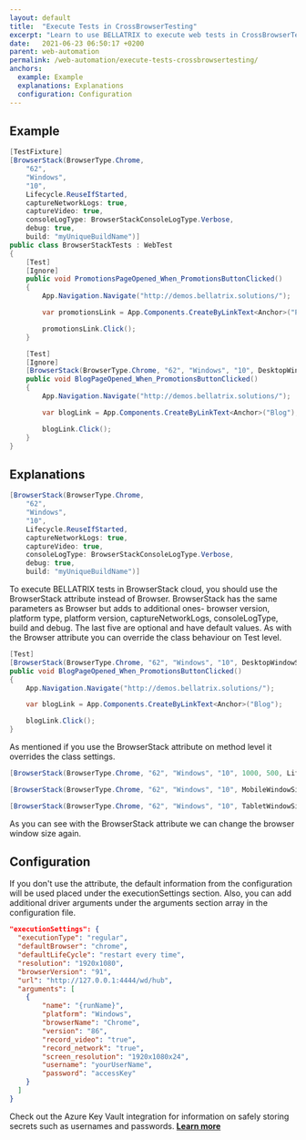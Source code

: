 ```yaml
---
layout: default
title:  "Execute Tests in CrossBrowserTesting"
excerpt: "Learn to use BELLATRIX to execute web tests in CrossBrowserTesting."
date:   2021-06-23 06:50:17 +0200
parent: web-automation
permalink: /web-automation/execute-tests-crossbrowsertesting/
anchors:
  example: Example
  explanations: Explanations
  configuration: Configuration
---
```

Example
-------
```csharp
[TestFixture]
[BrowserStack(BrowserType.Chrome,
    "62",
    "Windows",
    "10",
    Lifecycle.ReuseIfStarted,
    captureNetworkLogs: true,
    captureVideo: true,
    consoleLogType: BrowserStackConsoleLogType.Verbose,
    debug: true,
    build: "myUniqueBuildName")]
public class BrowserStackTests : WebTest
{
    [Test]
    [Ignore]
    public void PromotionsPageOpened_When_PromotionsButtonClicked()
    {
        App.Navigation.Navigate("http://demos.bellatrix.solutions/");

        var promotionsLink = App.Components.CreateByLinkText<Anchor>("Promotions");

        promotionsLink.Click();
    }

    [Test]
    [Ignore]
    [BrowserStack(BrowserType.Chrome, "62", "Windows", "10", DesktopWindowSize._1280_1024, Lifecycle.ReuseIfStarted)]
    public void BlogPageOpened_When_PromotionsButtonClicked()
    {
        App.Navigation.Navigate("http://demos.bellatrix.solutions/");

        var blogLink = App.Components.CreateByLinkText<Anchor>("Blog");

        blogLink.Click();
    }
}
```

Explanations
------------
```csharp
[BrowserStack(BrowserType.Chrome,
    "62",
    "Windows",
    "10",
    Lifecycle.ReuseIfStarted,
    captureNetworkLogs: true,
    captureVideo: true,
    consoleLogType: BrowserStackConsoleLogType.Verbose,
    debug: true,
    build: "myUniqueBuildName")]
```
To execute BELLATRIX tests in BrowserStack cloud, you should use the BrowserStack attribute instead of Browser. BrowserStack has the same parameters as Browser but adds to additional ones- browser version, platform type, platform version, captureNetworkLogs, consoleLogType, build and debug. The last five are optional and have default values. As with the Browser attribute you can override the class behaviour on Test level.
```csharp
[Test]
[BrowserStack(BrowserType.Chrome, "62", "Windows", "10", DesktopWindowSize._1280_1024, Lifecycle.ReuseIfStarted)]
public void BlogPageOpened_When_PromotionsButtonClicked()
{
    App.Navigation.Navigate("http://demos.bellatrix.solutions/");

    var blogLink = App.Components.CreateByLinkText<Anchor>("Blog");

    blogLink.Click();
}
```
As mentioned if you use the BrowserStack attribute on method level it overrides the class settings.
```csharp
[BrowserStack(BrowserType.Chrome, "62", "Windows", "10", 1000, 500, Lifecycle.ReuseIfStarted)]
```
```csharp
[BrowserStack(BrowserType.Chrome, "62", "Windows", "10", MobileWindowSize._320_568, Lifecycle.ReuseIfStarted)]
```
```csharp
[BrowserStack(BrowserType.Chrome, "62", "Windows", "10", TabletWindowSize._600_1024, Lifecycle.ReuseIfStarted)]
```
As you can see with the BrowserStack attribute we can change the browser window size again.

Configuration
-------------
If you don't use the attribute, the default information from the configuration will be used placed under the executionSettings section. Also, you can add additional driver arguments under the arguments section array in the configuration file.
```json
"executionSettings": {
  "executionType": "regular",
  "defaultBrowser": "chrome",
  "defaultLifeCycle": "restart every time",
  "resolution": "1920x1080",
  "browserVersion": "91",
  "url": "http://127.0.0.1:4444/wd/hub",
  "arguments": [
    {
        "name": "{runName}",
        "platform": "Windows",
        "browserName": "Chrome",
        "version": "86",
        "record_video": "true",
        "record_network": "true",
        "screen_resolution": "1920x1080x24",
        "username": "yourUserName",
        "password": "accessKey"
    }
  ]
}
```
Check out the Azure Key Vault integration for information on safely storing secrets such as usernames and passwords. [**Learn more**](/product-integrations/azure-key-vault/)